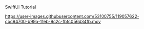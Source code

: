 SwiftUI Tutorial


https://user-images.githubusercontent.com/53100755/119057622-cbc94700-b99a-11eb-9c2c-fbfc056d34fb.mov


